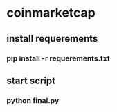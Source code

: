 # coinmarketcap

## install requerements
### pip install -r requerements.txt

## start script
### python final.py 
